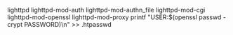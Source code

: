 lighttpd
lighttpd-mod-auth
lighttpd-mod-authn_file
lighttpd-mod-cgi
lighttpd-mod-openssl
lighttpd-mod-proxy
printf "USER:$(openssl passwd -crypt PASSWORD)\n" >> .htpasswd


